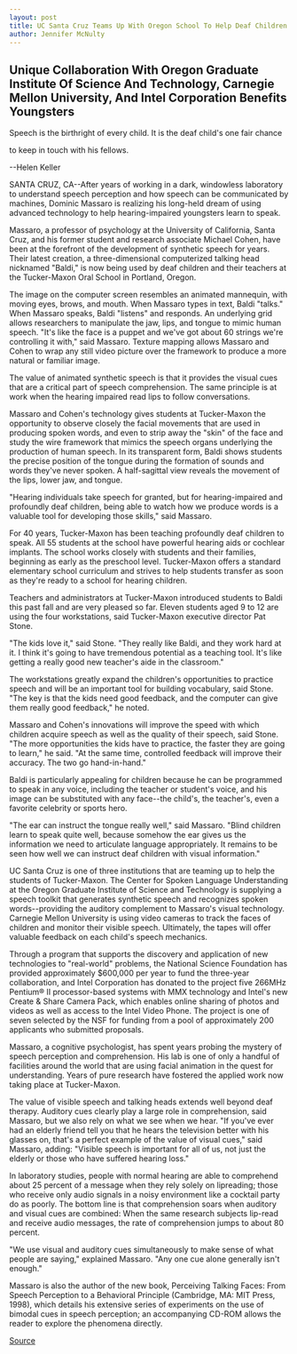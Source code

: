 ```yaml
---
layout: post
title: UC Santa Cruz Teams Up With Oregon School To Help Deaf Children
author: Jennifer McNulty
---
```


## Unique Collaboration With Oregon Graduate Institute Of Science And  Technology, Carnegie Mellon University, And Intel Corporation Benefits  Youngsters

Speech is the birthright of every child. It is the deaf child's one fair chance

to keep in touch with his fellows.

\--Helen Keller

SANTA CRUZ, CA--After years of working in a dark, windowless laboratory  to understand speech perception and how speech can be communicated by  machines, Dominic Massaro is realizing his long-held dream of using  advanced technology to help hearing-impaired youngsters learn to speak.

Massaro, a professor of psychology at the University of California,  Santa Cruz, and his former student and research associate Michael Cohen,  have been at the forefront of the development of synthetic speech for years.  Their latest creation, a three-dimensional computerized talking head  nicknamed "Baldi," is now being used by deaf children and their teachers at  the Tucker-Maxon Oral School in Portland, Oregon.

The image on the computer screen resembles an animated mannequin,  with moving eyes, brows, and mouth. When Massaro types in text, Baldi  "talks." When Massaro speaks, Baldi "listens" and responds. An underlying  grid allows researchers to manipulate the jaw, lips, and tongue to mimic  human speech. "It's like the face is a puppet and we've got about 60 strings  we're controlling it with," said Massaro. Texture mapping allows Massaro  and Cohen to wrap any still video picture over the framework to produce a  more natural or familiar image.

The value of animated synthetic speech is that it provides the visual  cues that are a critical part of speech comprehension. The same principle is  at work when the hearing impaired read lips to follow conversations.

Massaro and Cohen's technology gives students at Tucker-Maxon the  opportunity to observe closely the facial movements that are used in  producing spoken words, and even to strip away the "skin" of the face and  study the wire framework that mimics the speech organs underlying the  production of human speech. In its transparent form, Baldi shows students  the precise position of the tongue during the formation of sounds and words  they've never spoken. A half-sagittal view reveals the movement of the lips,  lower jaw, and tongue.

"Hearing individuals take speech for granted, but for hearing-impaired  and profoundly deaf children, being able to watch how we produce words is a  valuable tool for developing those skills," said Massaro.

For 40 years, Tucker-Maxon has been teaching profoundly deaf children  to speak. All 55 students at the school have powerful hearing aids or  cochlear implants. The school works closely with students and their  families, beginning as early as the preschool level. Tucker-Maxon offers a  standard elementary school curriculum and strives to help students transfer  as soon as they're ready to a school for hearing children.

Teachers and administrators at Tucker-Maxon introduced students to  Baldi this past fall and are very pleased so far. Eleven students aged 9 to 12  are using the four workstations, said Tucker-Maxon executive director Pat  Stone.

"The kids love it," said Stone. "They really like Baldi, and they work  hard at it. I think it's going to have tremendous potential as a teaching tool.  It's like getting a really good new teacher's aide in the classroom."

The workstations greatly expand the children's opportunities to  practice speech and will be an important tool for building vocabulary, said  Stone. "The key is that the kids need good feedback, and the computer can  give them really good feedback," he noted.

Massaro and Cohen's innovations will improve the speed with which  children acquire speech as well as the quality of their speech, said Stone.  "The more opportunities the kids have to practice, the faster they are going  to learn," he said. "At the same time, controlled feedback will improve their  accuracy. The two go hand-in-hand."

Baldi is particularly appealing for children because he can be  programmed to speak in any voice, including the teacher or student's voice,  and his image can be substituted with any face--the child's, the teacher's,  even a favorite celebrity or sports hero.

"The ear can instruct the tongue really well," said Massaro. "Blind  children learn to speak quite well, because somehow the ear gives us the  information we need to articulate language appropriately. It remains to be  seen how well we can instruct deaf children with visual information."

UC Santa Cruz is one of three institutions that are teaming up to help  the students of Tucker-Maxon. The Center for Spoken Language Understanding  at the Oregon Graduate Institute of Science and Technology is supplying a  speech toolkit that generates synthetic speech and recognizes spoken  words--providing the auditory complement to Massaro's visual technology.  Carnegie Mellon University is using video cameras to track the faces of  children and monitor their visible speech. Ultimately, the tapes will offer  valuable feedback on each child's speech mechanics.

Through a program that supports the discovery and application of new  technologies to "real-world" problems, the National Science Foundation has  provided approximately $600,000 per year to fund the three-year  collaboration, and Intel Corporation has donated to the project five 266MHz  Pentium® II processor-based systems with MMX technology and Intel's new  Create & Share Camera Pack, which enables online sharing of photos and  videos as well as access to the Intel Video Phone. The project is one of  seven selected by the NSF for funding from a pool of approximately 200  applicants who submitted proposals.

Massaro, a cognitive psychologist, has spent years probing the mystery  of speech perception and comprehension. His lab is one of only a handful of  facilities around the world that are using facial animation in the quest for  understanding. Years of pure research have fostered the applied work now  taking place at Tucker-Maxon.

The value of visible speech and talking heads extends well beyond deaf  therapy. Auditory cues clearly play a large role in comprehension, said  Massaro, but we also rely on what we see when we hear. "If you've ever had  an elderly friend tell you that he hears the television better with his  glasses on, that's a perfect example of the value of visual cues," said  Massaro, adding: "Visible speech is important for all of us, not just the  elderly or those who have suffered hearing loss."

In laboratory studies, people with normal hearing are able to  comprehend about 25 percent of a message when they rely solely on  lipreading; those who receive only audio signals in a noisy environment like  a cocktail party do as poorly. The bottom line is that comprehension soars  when auditory and visual cues are combined: When the same research  subjects lip-read and receive audio messages, the rate of comprehension  jumps to about 80 percent.

"We use visual and auditory cues simultaneously to make sense of what  people are saying," explained Massaro. "Any one cue alone generally isn't  enough."

Massaro is also the author of the new book, Perceiving Talking Faces:  From Speech Perception to a Behavioral Principle (Cambridge, MA: MIT Press,  1998), which details his extensive series of experiments on the use of  bimodal cues in speech perception; an accompanying CD-ROM allows the  reader to explore the phenomena directly.

[Source](http://www1.ucsc.edu/news_events/press_releases/archive/97-98/01-98/011598-UCSC_teams_up_with_.html "Permalink to 011598-UCSC_teams_up_with_")